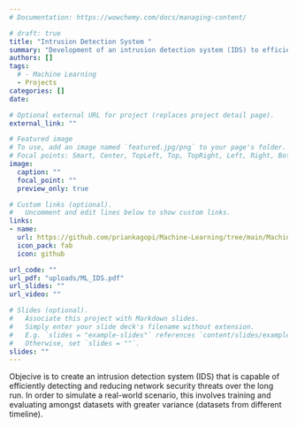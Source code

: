 ```yaml
---
# Documentation: https://wowchemy.com/docs/managing-content/

# draft: true
title: "Intrusion Detection System "
summary: "Development of an intrusion detection system (IDS) to efficiently detect and reduce network security threats over the long run."
authors: []
tags: 
  # - Machine Learning
  - Projects
categories: []
date: 

# Optional external URL for project (replaces project detail page).
external_link: ""

# Featured image
# To use, add an image named `featured.jpg/png` to your page's folder.
# Focal points: Smart, Center, TopLeft, Top, TopRight, Left, Right, BottomLeft, Bottom, BottomRight.
image:
  caption: ""
  focal_point: ""
  preview_only: true

# Custom links (optional).
#   Uncomment and edit lines below to show custom links.
links:
- name: 
  url: https://github.com/priankagopi/Machine-Learning/tree/main/Machine%20Learning%20Based%20Intrusion%20Detection%20System
  icon_pack: fab
  icon: github

url_code: ""
url_pdf: "uploads/ML_IDS.pdf"
url_slides: ""
url_video: ""

# Slides (optional).
#   Associate this project with Markdown slides.
#   Simply enter your slide deck's filename without extension.
#   E.g. `slides = "example-slides"` references `content/slides/example-slides.md`.
#   Otherwise, set `slides = ""`.
slides: ""
---
```

Objecive is to create an intrusion detection system (IDS) that is capable of efficiently detecting and reducing network security threats over the long run. In order to simulate a real-world scenario, this involves training and evaluating amongst datasets with greater variance (datasets from different timeline).
